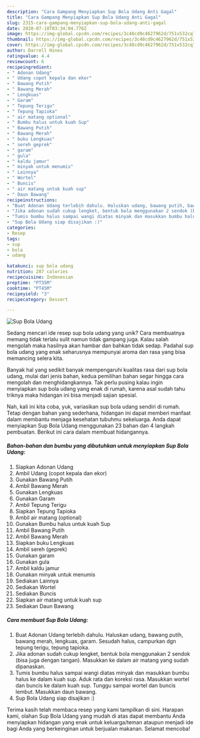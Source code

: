 ```yaml
---
description: "Cara Gampang Menyiapkan Sup Bola Udang Anti Gagal"
title: "Cara Gampang Menyiapkan Sup Bola Udang Anti Gagal"
slug: 2315-cara-gampang-menyiapkan-sup-bola-udang-anti-gagal
date: 2020-07-18T03:34:04.776Z
image: https://img-global.cpcdn.com/recipes/3c48cd9c4627962d/751x532cq70/sup-bola-udang-foto-resep-utama.jpg
thumbnail: https://img-global.cpcdn.com/recipes/3c48cd9c4627962d/751x532cq70/sup-bola-udang-foto-resep-utama.jpg
cover: https://img-global.cpcdn.com/recipes/3c48cd9c4627962d/751x532cq70/sup-bola-udang-foto-resep-utama.jpg
author: Darrell Hines
ratingvalue: 4.4
reviewcount: 6
recipeingredient:
- " Adonan Udang"
- " Udang copot kepala dan ekor"
- " Bawang Putih"
- " Bawang Merah"
- " Lengkuas"
- " Garam"
- " Tepung Terigu"
- " Tepung Tapioka"
- " air matang optional"
- " Bumbu halus untuk kuah Sup"
- " Bawang Putih"
- " Bawang Merah"
- " buku Lengkuas"
- " sereh geprek"
- " garam"
- " gula"
- " kaldu jamur"
- " minyak untuk menumis"
- " Lainnya"
- " Wortel"
- " Buncis"
- " air matang untuk kuah sup"
- " Daun Bawang"
recipeinstructions:
- "Buat Adonan Udang terlebih dahulu. Haluskan udang, bawang putih, bawang merah, lengkuas, garam. Sesudah halus, campurkan dgn tepung terigu, tepung tapioka."
- "Jika adonan sudah cukup lengket, bentuk bola menggunakan 2 sendok (bisa juga dengan tangan). Masukkan ke dalam air matang yang sudah dipanaskan."
- "Tumis bumbu halus sampai wangi diatas minyak dan masukkan bumbu halus ke dalam kuah sup. Aduk rata dan koreksi rasa. Masukkan wortel dan buncis ke dalam kuah sup. Tunggu sampai wortel dan buncis lembut. Masukkan daun bawang."
- "Sup Bola Udang siap disajikan :)"
categories:
- Resep
tags:
- sup
- bola
- udang

katakunci: sup bola udang 
nutrition: 287 calories
recipecuisine: Indonesian
preptime: "PT35M"
cooktime: "PT45M"
recipeyield: "3"
recipecategory: Dessert

---
```



![Sup Bola Udang](https://img-global.cpcdn.com/recipes/3c48cd9c4627962d/751x532cq70/sup-bola-udang-foto-resep-utama.jpg)

Sedang mencari ide resep sup bola udang yang unik? Cara membuatnya memang tidak terlalu sulit namun tidak gampang juga. Kalau salah mengolah maka hasilnya akan hambar dan bahkan tidak sedap. Padahal sup bola udang yang enak seharusnya mempunyai aroma dan rasa yang bisa memancing selera kita.



Banyak hal yang sedikit banyak mempengaruhi kualitas rasa dari sup bola udang, mulai dari jenis bahan, kedua pemilihan bahan segar hingga cara mengolah dan menghidangkannya. Tak perlu pusing kalau ingin menyiapkan sup bola udang yang enak di rumah, karena asal sudah tahu triknya maka hidangan ini bisa menjadi sajian spesial.


Nah, kali ini kita coba, yuk, variasikan sup bola udang sendiri di rumah. Tetap dengan bahan yang sederhana, hidangan ini dapat memberi manfaat dalam membantu menjaga kesehatan tubuhmu sekeluarga. Anda dapat menyiapkan Sup Bola Udang menggunakan 23 bahan dan 4 langkah pembuatan. Berikut ini cara dalam membuat hidangannya.

<!--inarticleads1-->

##### Bahan-bahan dan bumbu yang dibutuhkan untuk menyiapkan Sup Bola Udang:

1. Siapkan  Adonan Udang
1. Ambil  Udang (copot kepala dan ekor)
1. Gunakan  Bawang Putih
1. Ambil  Bawang Merah
1. Gunakan  Lengkuas
1. Gunakan  Garam
1. Ambil  Tepung Terigu
1. Siapkan  Tepung Tapioka
1. Ambil  air matang (optional)
1. Gunakan  Bumbu halus untuk kuah Sup
1. Ambil  Bawang Putih
1. Ambil  Bawang Merah
1. Siapkan  buku Lengkuas
1. Ambil  sereh (geprek)
1. Gunakan  garam
1. Gunakan  gula
1. Ambil  kaldu jamur
1. Gunakan  minyak untuk menumis
1. Sediakan  Lainnya
1. Sediakan  Wortel
1. Sediakan  Buncis
1. Siapkan  air matang untuk kuah sup
1. Sediakan  Daun Bawang




<!--inarticleads2-->

##### Cara membuat Sup Bola Udang:

1. Buat Adonan Udang terlebih dahulu. Haluskan udang, bawang putih, bawang merah, lengkuas, garam. Sesudah halus, campurkan dgn tepung terigu, tepung tapioka.
1. Jika adonan sudah cukup lengket, bentuk bola menggunakan 2 sendok (bisa juga dengan tangan). Masukkan ke dalam air matang yang sudah dipanaskan.
1. Tumis bumbu halus sampai wangi diatas minyak dan masukkan bumbu halus ke dalam kuah sup. Aduk rata dan koreksi rasa. Masukkan wortel dan buncis ke dalam kuah sup. Tunggu sampai wortel dan buncis lembut. Masukkan daun bawang.
1. Sup Bola Udang siap disajikan :)




Terima kasih telah membaca resep yang kami tampilkan di sini. Harapan kami, olahan Sup Bola Udang yang mudah di atas dapat membantu Anda menyiapkan hidangan yang enak untuk keluarga/teman ataupun menjadi ide bagi Anda yang berkeinginan untuk berjualan makanan. Selamat mencoba!
